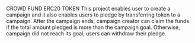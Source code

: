 CROWD FUND ERC20 TOKEN
This project enables user to create a campaign and it also enables users to pledge by transferring
token to a campaign.
After the campaign ends, campaign creator can claim the funds if the total amount pledged is more 
than the campaign goal. Otherwise, campaign did not reach its goal, users can withdraw their pledge.